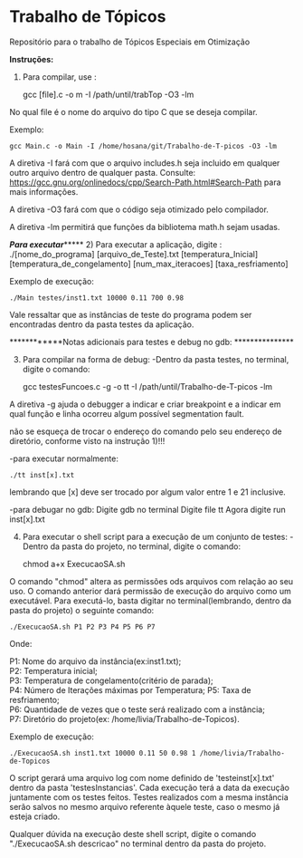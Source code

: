 # Trabalho de Tópicos
Repositório para o trabalho de Tópicos Especiais em Otimização

**Instruções:**

1) Para compilar, use : 

	gcc [file].c -o m -I /path/until/trabTop -O3 -lm

No qual file é o nome do arquivo do tipo C que se deseja compilar.	

Exemplo:

	gcc Main.c -o Main -I /home/hosana/git/Trabalho-de-T-picos -O3 -lm

A diretiva -I fará com que o arquivo includes.h seja incluido em qualquer outro arquivo dentro de qualquer pasta.
Consulte: 
https://gcc.gnu.org/onlinedocs/cpp/Search-Path.html#Search-Path 
para mais informações.

A diretiva -O3 fará com que o código seja otimizado pelo compilador.

A diretiva -lm permitirá que funções da bibliotema math.h sejam usadas.



***************************Para executar********************************
2) Para executar a aplicação, digite :
./[nome_do_programa] [arquivo_de_Teste].txt [temperatura_Inicial] [temperatura_de_congelamento] [num_max_iteracoes] [taxa_resfriamento]

Exemplo de execução:

	./Main testes/inst1.txt 10000 0.11 700 0.98 

Vale ressaltar que as instâncias de teste do programa podem ser encontradas dentro da pasta testes da aplicação.


************Notas adicionais para testes e debug no gdb: ***************

3) Para compilar na forma de debug:
-Dentro da pasta testes, no terminal, digite o comando:
	
	gcc testesFuncoes.c -g -o tt -I /path/until/Trabalho-de-T-picos -lm

A diretiva -g ajuda o debugger a indicar e criar breakpoint e a indicar em qual função e linha ocorreu algum possível segmentation fault.

não se esqueça de trocar o endereço do comando pelo seu endereço de diretório, conforme visto na instrução 1)!!!

-para executar normalmente:

	./tt inst[x].txt

lembrando que [x] deve ser trocado por algum valor entre 1 e 21 inclusive.

-para debugar no gdb:
	Digite gdb no terminal
	Digite  file tt
	Agora digite run inst[x].txt

4) Para executar o shell script para a execução de um conjunto de testes:
-Dentro da pasta do projeto, no terminal, digite o comando:

	chmod a+x ExecucaoSA.sh

O comando "chmod" altera as permissões ods arquivos com relação ao seu uso. O comando anterior dará permissão de execução do arquivo como um executável. Para executá-lo, basta digitar no terminal(lembrando, dentro da pasta do projeto) o seguinte comando:

	./ExecucaoSA.sh P1 P2 P3 P4 P5 P6 P7
Onde:

P1: Nome do arquivo da instância(ex:inst1.txt);								       	   
P2: Temperatura inicial;					
P3: Temperatura de congelamento(critério de parada);					
P4: Número de Iterações máximas por Temperatura;
P5: Taxa de resfriamento;  					   
P6: Quantidade de vezes que o teste será realizado com a instância;					     
P7: Diretório do projeto(ex: /home/livia/Trabalho-de-Topicos).

Exemplo de execução:

	./ExecucaoSA.sh inst1.txt 10000 0.11 50 0.98 1 /home/livia/Trabalho-de-Topicos

O script gerará uma arquivo log com nome definido de 'testeinst[x].txt' dentro da pasta 'testesInstancias'. Cada execução terá a data da execução juntamente com os testes feitos. Testes realizados com a mesma instância serão salvos no mesmo arquivo referente àquele teste, caso o mesmo já esteja criado.

Qualquer dúvida na execução deste shell script, digite o comando "./ExecucaoSA.sh descricao" no terminal dentro da pasta do projeto.
